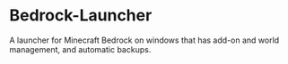 # Bedrock-Launcher
A launcher for Minecraft Bedrock on windows that has add-on and world management, and automatic backups.
